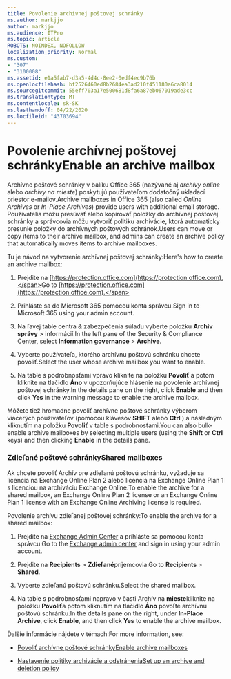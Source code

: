 ```yaml
---
title: Povolenie archívnej poštovej schránky
ms.author: markjjo
author: markjjo
ms.audience: ITPro
ms.topic: article
ROBOTS: NOINDEX, NOFOLLOW
localization_priority: Normal
ms.custom:
- "307"
- "3100008"
ms.assetid: e1a5fab7-d3a5-4d4c-8ee2-0edf4ec9b76b
ms.openlocfilehash: bf2526460ed8b2684ea3ad210f451180a6ca8014
ms.sourcegitcommit: 55eff703a17e500681d8fa6a87eb067019ade3cc
ms.translationtype: MT
ms.contentlocale: sk-SK
ms.lasthandoff: 04/22/2020
ms.locfileid: "43703694"
---
```

# <a name="enable-an-archive-mailbox"></a><span data-ttu-id="0a993-102">Povolenie archívnej poštovej schránky</span><span class="sxs-lookup"><span data-stu-id="0a993-102">Enable an archive mailbox</span></span>

<span data-ttu-id="0a993-103">Archívne poštové schránky v balíku Office 365 (nazývané aj *archívy online* alebo *archívy na mieste*) poskytujú používateľom dodatočný ukladací priestor e-mailov.</span><span class="sxs-lookup"><span data-stu-id="0a993-103">Archive mailboxes in Office 365 (also called *Online Archives* or *In-Place Archives*) provide users with additional email storage.</span></span> <span data-ttu-id="0a993-104">Používatelia môžu presúvať alebo kopírovať položky do archívnej poštovej schránky a správcovia môžu vytvoriť politiku archivácie, ktorá automaticky presunie položky do archívnych poštových schránok.</span><span class="sxs-lookup"><span data-stu-id="0a993-104">Users can move or copy items to their archive mailbox, and admins can create an archive policy that automatically moves items to archive mailboxes.</span></span>
  
<span data-ttu-id="0a993-105">Tu je návod na vytvorenie archívnej poštovej schránky:</span><span class="sxs-lookup"><span data-stu-id="0a993-105">Here's how to create an archive mailbox:</span></span>
  
1. <span data-ttu-id="0a993-106">Prejdite na [https://protection.office.com](https://protection.office.com).</span><span class="sxs-lookup"><span data-stu-id="0a993-106">Go to [https://protection.office.com](https://protection.office.com).</span></span>

2. <span data-ttu-id="0a993-107">Prihláste sa do Microsoft 365 pomocou konta správcu.</span><span class="sxs-lookup"><span data-stu-id="0a993-107">Sign in to Microsoft 365 using your admin account.</span></span>

3. <span data-ttu-id="0a993-108">Na ľavej table centra &amp; zabezpečenia súladu vyberte položku **Archív** **správy** \> informácií.</span><span class="sxs-lookup"><span data-stu-id="0a993-108">In the left pane of the Security &amp; Compliance Center, select **Information governance** \> **Archive**.</span></span>

4. <span data-ttu-id="0a993-109">Vyberte používateľa, ktorého archívnu poštovú schránku chcete povoliť.</span><span class="sxs-lookup"><span data-stu-id="0a993-109">Select the user whose archive mailbox you want to enable.</span></span>

5. <span data-ttu-id="0a993-110">Na table s podrobnosťami vpravo kliknite na položku **Povoliť** a potom kliknite na tlačidlo **Áno** v upozorňujúce hlásenie na povolenie archívnej poštovej schránky.</span><span class="sxs-lookup"><span data-stu-id="0a993-110">In the details pane on the right, click **Enable** and then click **Yes** in the warning message to enable the archive mailbox.</span></span>

<span data-ttu-id="0a993-111">Môžete tiež hromadne povoliť archívne poštové schránky výberom viacerých používateľov (pomocou klávesov **SHIFT** alebo **Ctrl** ) a následným kliknutím na položku **Povoliť** v table s podrobnosťami.</span><span class="sxs-lookup"><span data-stu-id="0a993-111">You can also bulk-enable archive mailboxes by selecting multiple users (using the **Shift** or **Ctrl** keys) and then clicking **Enable** in the details pane.</span></span>
  
### <a name="shared-mailboxes"></a><span data-ttu-id="0a993-112">Zdieľané poštové schránky</span><span class="sxs-lookup"><span data-stu-id="0a993-112">Shared mailboxes</span></span>

<span data-ttu-id="0a993-113">Ak chcete povoliť Archív pre zdieľanú poštovú schránku, vyžaduje sa licencia na Exchange Online Plan 2 alebo licencia na Exchange Online Plan 1 s licenciou na archiváciu Exchange Online.</span><span class="sxs-lookup"><span data-stu-id="0a993-113">To enable the archive for a shared mailbox, an Exchange Online Plan 2 license or an Exchange Online Plan 1 license with an Exchange Online Archiving license is required.</span></span>  

<span data-ttu-id="0a993-114">Povolenie archívu zdieľanej poštovej schránky:</span><span class="sxs-lookup"><span data-stu-id="0a993-114">To enable the archive for a shared mailbox:</span></span>

1. <span data-ttu-id="0a993-115">Prejdite na [Exchange Admin Center](https://outlook.office365.com/ecp) a prihláste sa pomocou konta správcu.</span><span class="sxs-lookup"><span data-stu-id="0a993-115">Go to the [Exchange admin center](https://outlook.office365.com/ecp) and sign in using your admin account.</span></span>

2. <span data-ttu-id="0a993-116">Prejdite na **Recipients** > **Zdieľané**príjemcovia.</span><span class="sxs-lookup"><span data-stu-id="0a993-116">Go to **Recipients** > **Shared**.</span></span>

3. <span data-ttu-id="0a993-117">Vyberte zdieľanú poštovú schránku.</span><span class="sxs-lookup"><span data-stu-id="0a993-117">Select the shared mailbox.</span></span>

4. <span data-ttu-id="0a993-118">Na table s podrobnosťami napravo v časti Archív na **mieste**kliknite na položku **Povoliť**a potom kliknutím na tlačidlo **Áno** povoľte archívnu poštovú schránku.</span><span class="sxs-lookup"><span data-stu-id="0a993-118">In the details pane on the right, under **In-Place Archive**, click **Enable**, and then click **Yes** to enable the archive mailbox.</span></span>

<span data-ttu-id="0a993-119">Ďalšie informácie nájdete v témach:</span><span class="sxs-lookup"><span data-stu-id="0a993-119">For more information, see:</span></span>
  
- [<span data-ttu-id="0a993-120">Povoliť archívne poštové schránky</span><span class="sxs-lookup"><span data-stu-id="0a993-120">Enable archive mailboxes</span></span>](https://docs.microsoft.com/office365/securitycompliance/enable-archive-mailboxes)

- [<span data-ttu-id="0a993-121">Nastavenie politiky archivácie a odstránenia</span><span class="sxs-lookup"><span data-stu-id="0a993-121">Set up an archive and deletion policy</span></span>](https://docs.microsoft.com//office365/securitycompliance/set-up-an-archive-and-deletion-policy-for-mailboxes)
